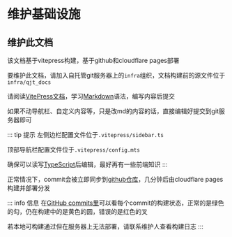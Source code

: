 # 维护基础设施
## 维护此文档
该文档基于vitepress构建，基于github和cloudflare pages部署

要维护此文档，请加入自托管git服务器上的`infra`组织，文档构建前的源文件位于`infra/qjt_docs`

请阅读[VitePress文档](https://vitepress.dev/zh/)，学习[Markdown](/get-started/markdown)语法，编写内容后提交

如果不动导航栏、自定义内容等，只是改md的内容的话，直接编辑好提交到git服务器即可

::: tip 提示
左侧边栏配置文件位于`.vitepress/sidebar.ts`

顶部导航栏配置文件位于`.vitepress/config.mts`

确保可以读写[TypeScript](https://wangdoc.com/typescript/)后编辑，最好再有一些前端知识
:::

正常情况下，commit会被立即同步到[github仓库](https://github.com/stydxm/qtj_docs)，几分钟后由cloudflare pages构建并部署分发

::: info 信息
在[GitHub commits里](https://github.com/stydxm/qtj_docs/commits/)可以看每个commit的构建状态，正常的是绿色的勾，仍在构建中的是黄色的圆，错误的是红色的叉

若本地可构建通过但在服务器上无法部署，请联系维护人查看构建日志
:::
